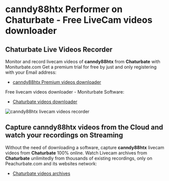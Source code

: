 # canndy88htx Performer on Chaturbate - Free LiveCam videos downloader

## Chaturbate Live Videos Recorder

Monitor and record livecam videos of **canndy88htx** from **Chaturbate** with Moniturbate.com
Get a premium trial for free by just and only registering with your Email address:
* [canndy88htx Premium videos downloader](https://moniturbate.com/request-demo-licence-key.html)

Free livecam videos downloader - Moniturbate Software:
* [Chaturbate videos downloader](https://moniturbate.com/moniturbate-download-software.html)

![canndy88htx livecam videos recorder](https://peachurnet.com/templates/moniturbate-software.png)


## Capture canndy88htx videos from the Cloud and watch your recordings on Streaming

Without the need of downloading a software, capture **canndy88htx** livecam videos from **Chaturbate** 100% online.
Watch Livecam archives from **Chaturbate** unlimitedly from thousands of existing recordings, only on Peachurbate.com and its websites network:
* [Chaturbate videos archives](https://peachurnet.com/)